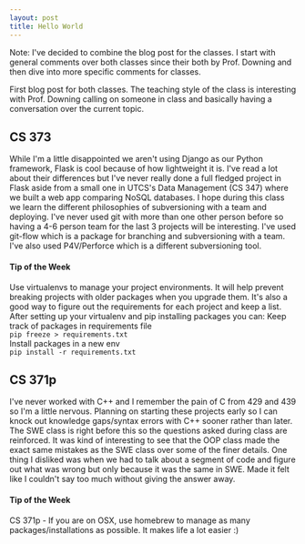 ```yaml
---
layout: post
title: Hello World
---
```


Note: I've decided to combine the blog post for the classes. I start with general comments over both classes since their both by Prof. Downing and then dive into more specific comments for classes.

First blog post for both classes. The teaching style of the class is interesting with Prof. Downing calling on someone in class and basically having a conversation over the current topic.

## CS 373  
While I'm a little disappointed we aren't using Django as our Python framework, Flask is cool because of how lightweight it is. I've read a lot about their differences but I've never really done a full fledged project in Flask aside from a small one in UTCS's Data Management (CS 347) where we built a web app comparing NoSQL databases. I hope during this class we learn the different philosophies of subversioning with a team and deploying. I've never used git with more than one other person before so having a 4-6 person team for the last 3 projects will be interesting. I've used git-flow which is a package for branching and subversioning with a team. I've also used P4V/Perforce which is a different subversioning tool.
####  Tip of the Week
Use virtualenvs to manage your project environments. It will help prevent breaking projects with older packages when you upgrade them. It's also a good way to figure out the requirements for each project and keep a list. After setting up your virtualenv and pip installing packages you can:
Keep track of packages in requirements file  
`pip freeze > requirements.txt`  
Install packages in a new env  
`pip install -r requirements.txt` 

## CS 371p
I've never worked with C++ and I remember the pain of C from 429 and 439 so I'm a little nervous. Planning on starting these projects early so I can knock out knowledge gaps/syntax errors with C++ sooner rather than later. The SWE class is right before this so the questions asked during class are reinforced. It was kind of interesting to see that the OOP class made the exact same mistakes as the SWE class over some of the finer details. One thing I disliked was when we had to talk about a segment of code and figure out what was wrong but only because it was the same in SWE. Made it felt like I couldn't say too much without giving the answer away.
#### Tip of the Week
CS 371p - If you are on OSX, use homebrew to manage as many packages/installations as possible. It makes life a lot easier :)